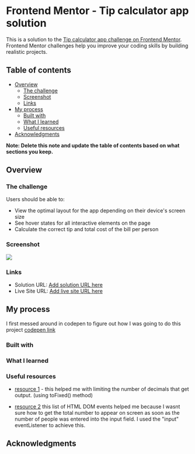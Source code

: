 # Frontend Mentor - Tip calculator app solution

This is a solution to the [Tip calculator app challenge on Frontend Mentor](https://www.frontendmentor.io/challenges/tip-calculator-app-ugJNGbJUX). Frontend Mentor challenges help you improve your coding skills by building realistic projects.

## Table of contents

-   [Overview](#overview)
    -   [The challenge](#the-challenge)
    -   [Screenshot](#screenshot)
    -   [Links](#links)
-   [My process](#my-process)
    -   [Built with](#built-with)
    -   [What I learned](#what-i-learned)
    -   [Useful resources](#useful-resources)
-   [Acknowledgments](#acknowledgments)

**Note: Delete this note and update the table of contents based on what sections you keep.**

## Overview

### The challenge

Users should be able to:

-   View the optimal layout for the app depending on their device's screen size
-   See hover states for all interactive elements on the page
-   Calculate the correct tip and total cost of the bill per person

### Screenshot

![](./screenshot.jpg)

### Links

-   Solution URL: [Add solution URL here](https://your-solution-url.com)
-   Live Site URL: [Add live site URL here](https://your-live-site-url.com)

## My process

I first messed around in codepen to figure out how I was going to do this project [codepen link](https://codepen.io/ConradMcGrifter/pen/ZEKZzeo?editors=1111)

### Built with

### What I learned

### Useful resources

-   [resource 1](https://stackoverflow.com/questions/68482512/how-to-round-of-decimal-numbers-and-get-exact-sum-if-added) - this helped me with limiting the number of decimals that get output.
    (using toFixed() method)

-   [resource 2](https://www.w3schools.com/jsref/dom_obj_event.asp)
    this list of HTML DOM events helped me because I wasnt sure how to get the total number to appear on screen as soon as the number of people was entered into the input field. I used the "input" eventListener to achieve this.

## Acknowledgments
